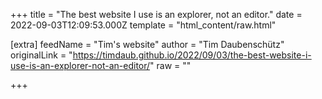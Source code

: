 
+++
title = "The best website I use is an explorer, not an editor."
date = 2022-09-03T12:09:53.000Z
template = "html_content/raw.html"

[extra]
feedName = "Tim's website"
author = "Tim Daubenschütz"
originalLink = "https://timdaub.github.io/2022/09/03/the-best-website-i-use-is-an-explorer-not-an-editor/"
raw = ""

+++

